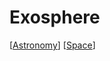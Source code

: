 # Exosphere

[[Astronomy]] [[Space]]

[//begin]: # "Autogenerated link references for markdown compatibility"
[Astronomy]: astronomy "Astronomy"
[Space]: space "Space"
[//end]: # "Autogenerated link references"
